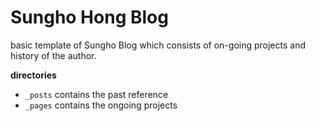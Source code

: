 # Sungho Hong Blog

basic template of Sungho Blog which consists of on-going projects and history of the author.


**directories**
- `_posts` contains the past reference
- `_pages` contains the ongoing projects
